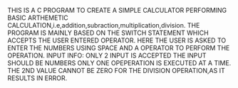 THIS IS A C PROGRAM TO CREATE A SIMPLE CALCULATOR PERFORMING BASIC ARTHEMETIC CALCULATION,i.e,addition,subraction,multiplication,division.
THE PROGRAM IS MAINLY BASED ON THE SWITCH STATEMENT WHICH ACCEPTS THE USER ENTERED OPERATOR.
HERE THE USER IS ASKED TO ENTER THE NUMBERS USING SPACE AND A OPERATOR TO PERFORM THE OPERATION.
INPUT INFO:
ONLY 2 INPUT IS ACCEPTED
THE INPUT SHOULD BE NUMBERS
ONLY ONE OPEPERATION IS EXECUTED AT A TIME.
THE 2ND VALUE CANNOT BE ZERO FOR THE DIVISION OPERATION,AS IT RESULTS IN ERROR.


